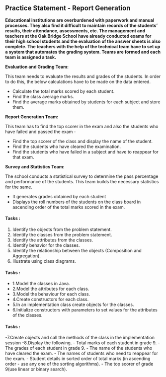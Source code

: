 ## Practice Statement - Report Generation

**Educational institutions are overburdened with paperwork and manual processes. They also find it difficult to maintain records of the students’ results, their attendance, assessments, etc. The management and teachers at the Oak Bridge School have already conducted exams for their high school students and the evaluation of the answer sheets is also complete. The teachers with the help of the technical team have to set up a system that automates the grading system. Teams are formed and each team is assigned a task.**

**Evaluation and Grading Team:**

 This team needs to evaluate the results and grades of the students. In order to do this, the below calculations have to be made on the data entered.
- Calculate the total marks scored by each student.
- Find the class average marks.
- Find the average marks obtained by students for each subject and store them.

**Report Generation Team:**

This team has to find the top scorer in the exam and also the students who have failed and passed the exam - 
- Find the top scorer of the class and display the name of the student.
- Find the students who have cleared the examination.  
- Find the students who have failed in a subject and have to reappear for that exam.

**Survey and Statistics Team:**

The school conducts a statistical survey to determine the pass percentage and performance of the students. This team builds the necessary statistics for the same.
- It generates grades obtained by each student
- Displays the roll numbers of the students on the class board in ascending order of the total marks scored in the exam.

#### Tasks : 

1. Identify the objects from the problem statement.
2. Identify the classes from the problem statement.
3. Identify the attributes from the classes.
4. Identify behavior for the classes.
5. Identify the relationship between the objects (Composition and Aggregation).
6. Illustrate using class diagrams.


#### Tasks  : 

- 1.Model the classes in Java.
- 2.Model the attributes for each class.
- 3.Model the behaviour for each class. 
- 4.Create constructors for each class.
- 5.In an implementation class create objects for the classes.
- 6.Initialize constructors with parameters to set values for the attributes of the classes.

#### Tasks  :

-7.Create objects and call the methods of the class in the implementation session
-8.Display the following.
    - Total marks of each student in grade 9.
    - The grades of each student in grade 9.
    - The name of the students who have cleared the exam.
    - The names of students who need to reappear for the exam.
    - Student details in sorted order of total marks.(in ascending order -  use any one of the sorting algorithms).
    - The top scorer of grade 9(use linear or binary search).



